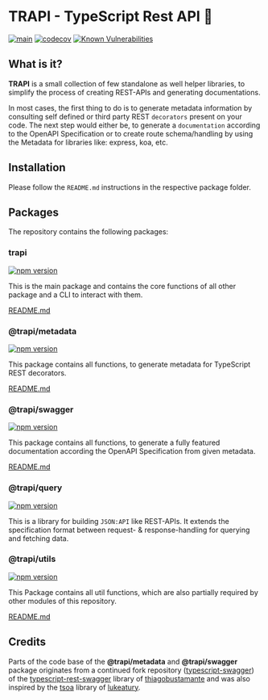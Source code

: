 # TRAPI - TypeScript Rest API 🌌

[![main](https://github.com/Tada5hi/typescript-rest-api/actions/workflows/main.yml/badge.svg)](https://github.com/Tada5hi/typescript-rest-api/actions/workflows/main.yml)
[![codecov](https://codecov.io/gh/Tada5hi/typescript-rest-api/branch/main/graph/badge.svg?token=ZUJ8F5TTSX)](https://codecov.io/gh/Tada5hi/typescript-rest-api)
[![Known Vulnerabilities](https://snyk.io/test/github/Tada5hi/typescript-rest-api/badge.svg)](https://snyk.io/test/github/Tada5hi/typescript-rest-api)

## What is it?
**TRAPI** is a small collection of few standalone as well helper libraries, to simplify the process of creating REST-APIs and generating documentations.

In most cases, the first thing to do is to generate metadata information by consulting self defined or third party REST `decorators` present on your code.
The next step would either be, to generate a `documentation` according to the OpenAPI Specification or to create route schema/handling by using the Metadata for libraries like: express, koa, etc.

## Installation
Please follow the `README.md` instructions in the respective package folder.

## Packages
The repository contains the following packages:

### trapi
[![npm version](https://badge.fury.io/js/trapi.svg)](https://badge.fury.io/js/trapi)

This is the main package and contains the core functions of all other package and a CLI to interact with them.

[README.md](https://github.com/Tada5hi/typescript-rest-api/tree/main/packages/trapi#README.md)

### @trapi/metadata
[![npm version](https://badge.fury.io/js/@trapi%2Fmetadata.svg)](https://badge.fury.io/js/@trapi%2Fmetadata)

This package contains all functions, to generate metadata for TypeScript REST decorators.

[README.md](https://github.com/Tada5hi/typescript-rest-api/tree/main/packages/trapi-metadata#README.md)

### @trapi/swagger
[![npm version](https://badge.fury.io/js/@trapi%2Fswagger.svg)](https://badge.fury.io/js/@trapi%2Fswagger)

This package contains all functions, to generate a fully featured documentation according the OpenAPI Specification from given metadata.

[README.md](https://github.com/Tada5hi/typescript-rest-api/tree/main/packages/trapi-swagger#README.md)

### @trapi/query
[![npm version](https://badge.fury.io/js/@trapi%2Fquery.svg)](https://badge.fury.io/js/@trapi%2Fquery)

This is a library for building `JSON:API` like REST-APIs.
It extends the specification format between request- & response-handling for querying and fetching data.

### @trapi/utils
[![npm version](https://badge.fury.io/js/@trapi%2Futils.svg)](https://badge.fury.io/js/@trapi%2Futils)

This Package contains all util functions, which are also partially required by other modules of this repository.

[README.md](https://github.com/Tada5hi/typescript-rest-api/tree/main/packages/trapi-utils#README.md)

## Credits

Parts of the code base of the **@trapi/metadata** and **@trapi/swagger** package originates from a continued fork repository ([typescript-swagger](https://github.com/Tada5hi/typescript-swagger)) of the
[typescript-rest-swagger](https://github.com/thiagobustamante/typescript-rest-swagger) library of [thiagobustamante](https://github.com/thiagobustamante)
and was also inspired by the [tsoa](https://github.com/lukeautry/tsoa) library of [lukeatury](https://github.com/lukeautry).
